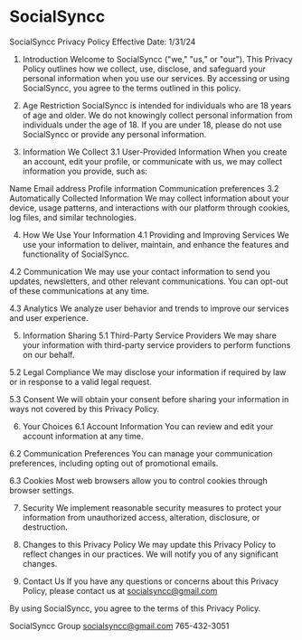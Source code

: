 # SocialSyncc
SocialSyncc Privacy Policy
Effective Date: 1/31/24

1. Introduction
Welcome to SocialSyncc ("we," "us," or "our"). This Privacy Policy outlines how we collect, use, disclose, and safeguard your personal information when you use our services. By accessing or using SocialSyncc, you agree to the terms outlined in this policy.

2. Age Restriction
SocialSyncc is intended for individuals who are 18 years of age and older. We do not knowingly collect personal information from individuals under the age of 18. If you are under 18, please do not use SocialSyncc or provide any personal information.

3. Information We Collect
3.1 User-Provided Information
When you create an account, edit your profile, or communicate with us, we may collect information you provide, such as:

Name
Email address
Profile information
Communication preferences
3.2 Automatically Collected Information
We may collect information about your device, usage patterns, and interactions with our platform through cookies, log files, and similar technologies.

4. How We Use Your Information
4.1 Providing and Improving Services
We use your information to deliver, maintain, and enhance the features and functionality of SocialSyncc.

4.2 Communication
We may use your contact information to send you updates, newsletters, and other relevant communications. You can opt-out of these communications at any time.

4.3 Analytics
We analyze user behavior and trends to improve our services and user experience.

5. Information Sharing
5.1 Third-Party Service Providers
We may share your information with third-party service providers to perform functions on our behalf.

5.2 Legal Compliance
We may disclose your information if required by law or in response to a valid legal request.

5.3 Consent
We will obtain your consent before sharing your information in ways not covered by this Privacy Policy.

6. Your Choices
6.1 Account Information
You can review and edit your account information at any time.

6.2 Communication Preferences
You can manage your communication preferences, including opting out of promotional emails.

6.3 Cookies
Most web browsers allow you to control cookies through browser settings.

7. Security
We implement reasonable security measures to protect your information from unauthorized access, alteration, disclosure, or destruction.

8. Changes to this Privacy Policy
We may update this Privacy Policy to reflect changes in our practices. We will notify you of any significant changes.

9. Contact Us
If you have any questions or concerns about this Privacy Policy, please contact us at socialsyncc@gmail.com

By using SocialSyncc, you agree to the terms of this Privacy Policy.

SocialSyncc Group
socialsyncc@gmail.com
765-432-3051
